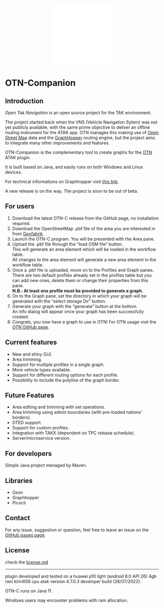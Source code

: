 <p align="center">
  <img src= https://github.com/L-Belluomini/OTN/blob/main/app/src/main/res/drawable/otn_logo_shield.png width="200" height="200">

# OTN-Companion

## Introduction

*Open Tak Navigation* is an open source project for the TAK environment.

The project started back when the VNS (Vehicle Navigation Sytem) was not yet publicly available, with the same prime objective to deliver an offline routing instrument for the ATAK app.
OTN manages this making use of [Open Street Map](https://www.openstreetmap.org) data and the [GraphHopper](https://www.graphhopper.com/) routing engine, but the project aims to integrate many other improvements and features.

OTN-Companion is the complementary tool to create graphs for the [OTN](https://github.com/L-Belluomini/OTN) ATAK plugin.

It is built based on Java, and easily runs on both Windows and Linux devices.

For technical informations on Graphhopper visit [this link](https://github.com/graphhopper/graphhopper/tree/master/docs).

A new release is on the way. The project is soon to be out of beta.

## For users

1. Download the latest OTN-C release from the GitHub page, no installation required.
2. Download the OpenStreetMap .pbf file of the area you are interested in from [Geofabrik](https://download.geofabrik.de/index.html).
3. Launch the OTN-C program. You will be presented with the Area pane. 
4. Upload the .pbf file through the “load OSM file” button. <br>
This will generate an area element which will be loaded in the workflow table. <br>
All changes to the area element will generate a new area element in the workflow table.
5. Once a .pbf file is uploaded,  move on to the Profiles and Graph panes. <br>
There are two default profiles already set in the profiles table but you can add new ones, delete them or change their properties from this pane. <br>
**N.B.: At least one profile must be provided to generate a graph.**
6. On to the Graph pane, set the directory in which your graph will be generated with the “select storage Dir” button.
7. Generate your graph with the “generate” button at the bottom. <br>
An info dialog will appear once your graph has been successfully created.
8. Congrats, you now have a graph to use in OTN! For OTN usage visit the [OTN GitHub page](https://github.com/L-Belluomini/OTN).<br>

## Current features

* New and shiny GUI.
* Area trimming.
* Support for multiple profiles in a single graph.
* More vehicle types available.
* Support for different routing options for each profile.
* Possibility to include the polyline of the graph border.

## Future Features

* Area editing and trimming with set operations.
* Area trimming using admin boundaries (with pre-loaded nations' borders).
* DTED support.
* Support for custom profiles.
* Integration with TAKX (dependent on TPC release schedule).
* Server/microservice version.

## For developers

Simple Java project menaged by Maven.

## Libraries

* Gson
* Graphhopper
* Picocli

## Contact

For any issue, suggestion or question, feel free to leave an issue on the [GitHub issues page](https://github.com/L-Belluomini/OTN-companion/issues).

## License

check the [license.md](https://github.com/L-Belluomini/OTN-companion/blob/main/LICENSE)

---

plugin developed and tested on a huawei p10 light (android 8.0 API 26) 4gb ram kirin658 cpu atak version 4.7.0.3 developer build (28/07/2022).<br>

OTN-C runs on Java 11.<br>

Windows users may encounter problems with ram allocation.
